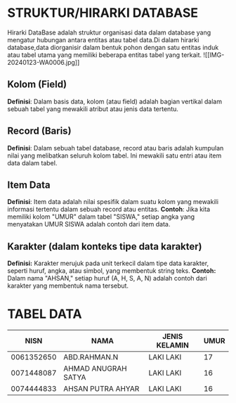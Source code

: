 # STRUKTUR/HIRARKI DATABASE
Hirarki DataBase adalah struktur organisasi data dalam database yang mengatur hubungan antara entitas atau tabel data.Di dalam hirarki database,data diorganisir dalam bentuk pohon dengan satu entitas induk atau tabel utama yang memiliki beberapa entitas tabel yang terkait.
 ![[IMG-20240123-WA0006.jpg]]
 
## Kolom (Field)
**Definisi**: Dalam basis data, kolom (atau field) adalah bagian vertikal dalam sebuah tabel yang mewakili atribut atau jenis data tertentu.

## Record (Baris)
**Definisi**: Dalam sebuah tabel database, record atau baris adalah kumpulan nilai yang melibatkan seluruh kolom tabel. Ini mewakili satu entri atau item data dalam tabel.

## Item Data
**Definisi**: Item data adalah nilai spesifik dalam suatu kolom yang mewakili informasi tertentu dalam sebuah record atau entitas.
**Contoh**: Jika kita memiliki kolom "UMUR" dalam tabel "SISWA," setiap angka yang menyatakan UMUR SISWA adalah contoh dari item data.
## Karakter (dalam konteks tipe data karakter)
 **Definisi:** Karakter merujuk pada unit terkecil dalam tipe data karakter, seperti huruf, angka, atau simbol, yang membentuk string teks.
 **Contoh:** Dalam nama "AHSAN," setiap huruf (A, H, S, A, N) adalah contoh dari karakter yang membentuk nama tersebut.


# TABEL DATA

| NISN       | NAMA                | JENIS KELAMIN | UMUR |
| ---------- | ------------------- | ------------- | ---- |
| 0061352650 | ABD.RAHMAN.N        | LAKI LAKI     | 17   |
| 0071448087 | AHMAD ANUGRAH SATYA | LAKI LAKI     | 16   |
| 0074444833 | AHSAN PUTRA AHYAR   | LAKI LAKI     | 16   |

